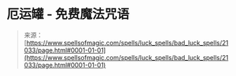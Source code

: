 <!--yml

类别：未分类

日期：2024年06月12日 19:04:17

-->

# 厄运罐 - 免费魔法咒语

> 来源：[https://www.spellsofmagic.com/spells/luck_spells/bad_luck_spells/21033/page.html#0001-01-01](https://www.spellsofmagic.com/spells/luck_spells/bad_luck_spells/21033/page.html#0001-01-01)
